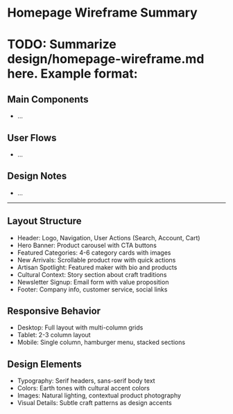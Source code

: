 # Homepage Wireframe Summary

# TODO: Summarize design/homepage-wireframe.md here. Example format:
## Main Components
- ...

## User Flows
- ...

## Design Notes
- ...

---

## Layout Structure
- Header: Logo, Navigation, User Actions (Search, Account, Cart)
- Hero Banner: Product carousel with CTA buttons
- Featured Categories: 4-6 category cards with images
- New Arrivals: Scrollable product row with quick actions
- Artisan Spotlight: Featured maker with bio and products
- Cultural Context: Story section about craft traditions
- Newsletter Signup: Email form with value proposition
- Footer: Company info, customer service, social links

## Responsive Behavior
- Desktop: Full layout with multi-column grids
- Tablet: 2-3 column layout
- Mobile: Single column, hamburger menu, stacked sections

## Design Elements
- Typography: Serif headers, sans-serif body text
- Colors: Earth tones with cultural accent colors
- Images: Natural lighting, contextual product photography
- Visual Details: Subtle craft patterns as design accents